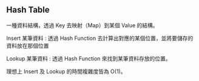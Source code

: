 ## Hash Table 
一種資料結構，透過 Key 去映射（Map）到某個 Value 的結構。

Insert 某筆資料 : 透過 Hash Function 去計算出對應的某個位置，並將要儲存的資料放在那個位置

Lookup 某筆資料 : 透過 Hash Function 來找到某筆資料存放的位置。

理想上 Insert 及 Lookup 的時間複雜度皆為 O(1)。

